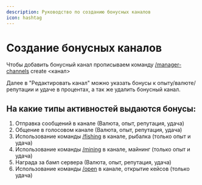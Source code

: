 ```yaml
---
description: Руководство по созданию бонусных каналов
icon: hashtag
---
```


# Создание бонусных каналов

Чтобы добавить бонусный канал прописываем команду [/manager-channels](../commands/admins.md) create <канал>

Далее в "Редактировать канал" можно указать бонусы к опыту/валюте/репутации и удаче в процентах, а так же удалить бонусный канал.

## На какие типы активностей выдаются бонусы:

1. Отправка сообщений в канале (Валюта, опыт, репутация, удача)
2. Общение в голосовом канале (Валюта, опыт, репутация, удача)
3. Использование команды [/fishing](../commands/general.md) в канале, рыбалка (только опыт и удача)
4. Использование команды [/mining](../commands/general.md) в канале, майнинг (только опыт и удача)
5. Награда за бамп сервера (Валюта, опыт, репутация, удача)
6. Использование команды [/open](../commands/inventory.md) в канале, открытие кейсов (только удача)

